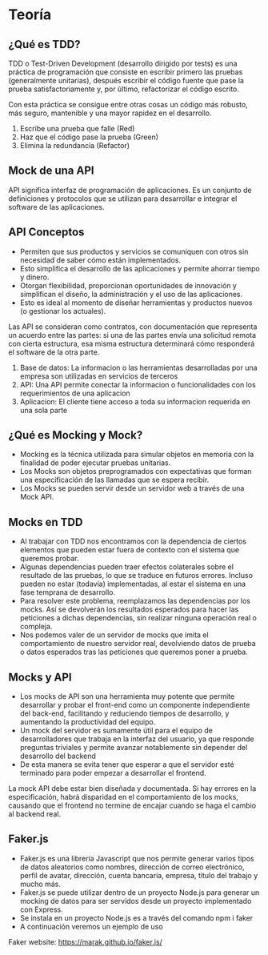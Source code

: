 # Teoría

## ¿Qué es TDD?
TDD o Test-Driven Development (desarrollo dirigido por tests) es una práctica de programación que consiste en escribir primero las pruebas (generalmente unitarias), después escribir el código fuente que pase la prueba satisfactoriamente y, por último, refactorizar el código escrito.

Con esta práctica se consigue entre otras cosas un código más robusto, más seguro, mantenible y una mayor rapidez en el desarrollo.

1. Escribe una prueba que falle (Red)
2. Haz que el código pase la prueba (Green)
3. Elimina la redundancia (Refactor)

## Mock de una API

API significa interfaz de programación de aplicaciones. Es un conjunto de definiciones y protocolos que se utilizan para desarrollar e integrar el software de las aplicaciones.

## API Conceptos

- Permiten que sus productos y servicios se comuniquen con otros sin necesidad de saber cómo están implementados. 
- Esto simplifica el desarrollo de las aplicaciones y permite ahorrar tiempo y dinero.
- Otorgan flexibilidad, proporcionan oportunidades de innovación y simplifican el diseño, la administración y el uso de las aplicaciones.
- Esto es ideal al momento de diseñar herramientas y productos nuevos (o gestionar los actuales).

Las API se consideran como contratos, con documentación que representa un acuerdo entre las partes: si una de las partes envía una solicitud remota con cierta estructura, esa misma estructura determinará cómo responderá el software de la otra parte.

1. Base de datos: La informacion o las herramientas	desarrolladas por una empresa son utilizadas en servicios de terceros
2. API: Una API permite conectar la informacion o funcionalidades con los requerimientos de una aplicacion
3. Aplicacion: El cliente tiene acceso a toda su informacion requerida en una sola parte 

## ¿Qué es Mocking y Mock?

- Mocking es la técnica utilizada para simular objetos en memoria con la finalidad de poder ejecutar pruebas unitarias.
- Los Mocks son objetos preprogramados con expectativas que forman una especificación de las llamadas que se espera recibir.
- Los Mocks se pueden servir desde un servidor web a través de una Mock API.

## Mocks en TDD

- Al trabajar con TDD nos encontramos con la dependencia de ciertos elementos que pueden estar fuera de contexto con el sistema que queremos probar.
- Algunas dependencias pueden traer efectos colaterales sobre el resultado de las pruebas, lo que se traduce en futuros errores. Incluso pueden no estar (todavía) implementadas, al estar el sistema en una fase temprana de desarrollo.
- Para resolver este problema, reemplazamos las dependencias por los mocks. Así se devolverán los resultados esperados para hacer las peticiones a dichas dependencias, sin realizar ninguna operación real o compleja.
- Nos podemos valer de un servidor de mocks que imita el comportamiento de nuestro servidor real, devolviendo datos de prueba o datos esperados tras las peticiones que queremos poner a prueba.

## Mocks y API

- Los mocks de API son una herramienta muy potente que permite desarrollar y probar el front-end como un componente independiente del back-end, facilitando y reduciendo tiempos de desarrollo, y aumentando la productividad del equipo.
- Un mock del servidor es sumamente útil para el equipo de desarrolladores que trabaja en la interfaz del usuario, ya que responde preguntas triviales y permite avanzar notablemente sin depender del desarrollo del backend 
- De esta manera se evita tener que esperar a que el servidor esté terminado para poder empezar a desarrollar el frontend. 

La mock API debe estar bien diseñada y documentada. Si hay errores en la especificación, habrá disparidad en el comportamiento de los mocks, causando que el frontend no termine de encajar cuando se haga el cambio al backend real.

## Faker.js

- Faker.js es una librería Javascript que nos permite generar varios tipos de datos aleatorios como nombres, dirección de correo electrónico, perfil de avatar, dirección, cuenta bancaria, empresa, título del trabajo y mucho más.
- Faker.js se puede utilizar dentro de un proyecto Node.js para generar un mocking de datos para ser servidos desde un proyecto implementado con Express.
- Se instala en un proyecto Node.js es a través del comando npm i faker
- A continuación veremos un ejemplo de uso

Faker website: https://marak.github.io/faker.js/


